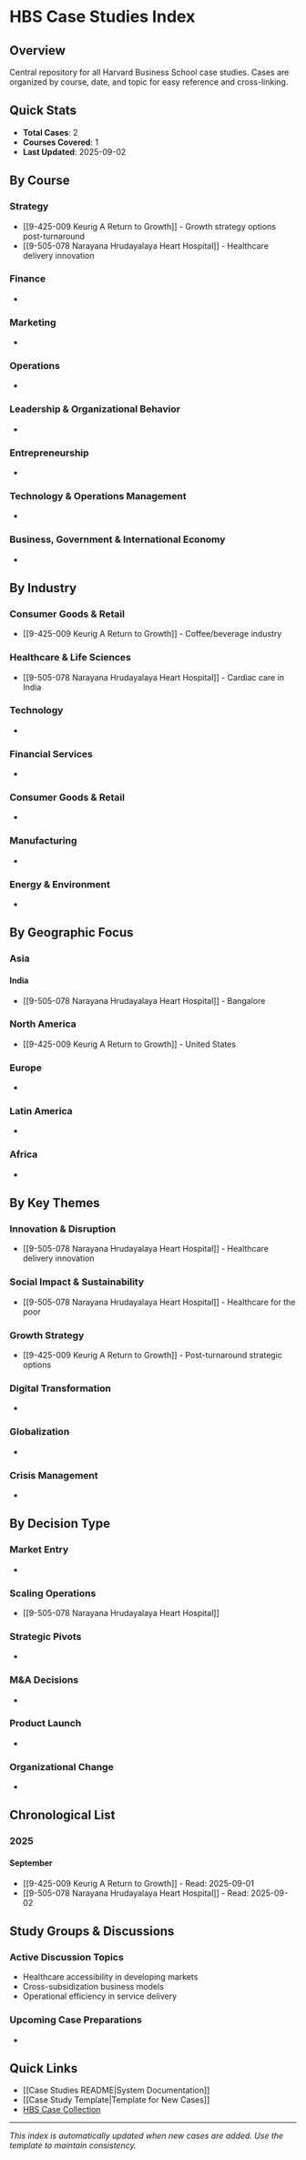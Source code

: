 # HBS Case Studies Index

## Overview
Central repository for all Harvard Business School case studies. Cases are organized by course, date, and topic for easy reference and cross-linking.

## Quick Stats
- **Total Cases**: 2
- **Courses Covered**: 1
- **Last Updated**: 2025-09-02

## By Course

### Strategy
- [[9-425-009 Keurig A Return to Growth]] - Growth strategy options post-turnaround
- [[9-505-078 Narayana Hrudayalaya Heart Hospital]] - Healthcare delivery innovation

### Finance
- 

### Marketing
- 

### Operations
- 

### Leadership & Organizational Behavior
- 

### Entrepreneurship
- 

### Technology & Operations Management
- 

### Business, Government & International Economy
- 

## By Industry

### Consumer Goods & Retail
- [[9-425-009 Keurig A Return to Growth]] - Coffee/beverage industry

### Healthcare & Life Sciences
- [[9-505-078 Narayana Hrudayalaya Heart Hospital]] - Cardiac care in India

### Technology
- 

### Financial Services
- 

### Consumer Goods & Retail
- 

### Manufacturing
- 

### Energy & Environment
- 

## By Geographic Focus

### Asia
#### India
- [[9-505-078 Narayana Hrudayalaya Heart Hospital]] - Bangalore

### North America
- [[9-425-009 Keurig A Return to Growth]] - United States 

### Europe
- 

### Latin America
- 

### Africa
- 

## By Key Themes

### Innovation & Disruption
- [[9-505-078 Narayana Hrudayalaya Heart Hospital]] - Healthcare delivery innovation

### Social Impact & Sustainability
- [[9-505-078 Narayana Hrudayalaya Heart Hospital]] - Healthcare for the poor

### Growth Strategy
- [[9-425-009 Keurig A Return to Growth]] - Post-turnaround strategic options 

### Digital Transformation
- 

### Globalization
- 

### Crisis Management
- 

## By Decision Type

### Market Entry
- 

### Scaling Operations
- [[9-505-078 Narayana Hrudayalaya Heart Hospital]]

### Strategic Pivots
- 

### M&A Decisions
- 

### Product Launch
- 

### Organizational Change
- 

## Chronological List

### 2025
#### September
- [[9-425-009 Keurig A Return to Growth]] - Read: 2025-09-01
- [[9-505-078 Narayana Hrudayalaya Heart Hospital]] - Read: 2025-09-02

## Study Groups & Discussions

### Active Discussion Topics
- Healthcare accessibility in developing markets
- Cross-subsidization business models
- Operational efficiency in service delivery

### Upcoming Case Preparations
- 

## Quick Links
- [[Case Studies README|System Documentation]]
- [[Case Study Template|Template for New Cases]]
- [HBS Case Collection](https://www.hbsp.harvard.edu/cases/)

---
*This index is automatically updated when new cases are added. Use the template to maintain consistency.*